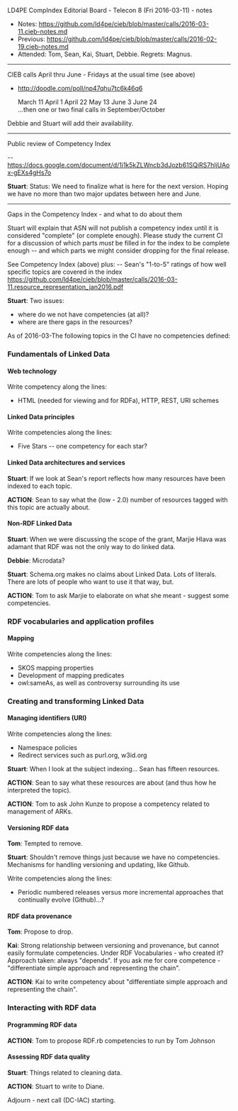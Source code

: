 LD4PE CompIndex Editorial Board - Telecon 8 (Fri 2016-03-11) - notes

* Notes:    https://github.com/ld4pe/cieb/blob/master/calls/2016-03-11.cieb-notes.md
* Previous: https://github.com/ld4pe/cieb/blob/master/calls/2016-02-19.cieb-notes.md
* Attended: Tom, Sean, Kai, Stuart, Debbie. Regrets: Magnus.

----------------------------------------------------------------------
CIEB calls April thru June - Fridays at the usual time (see above)

* http://doodle.com/poll/np47qhu7tc6k46q6

    March 11
    April 1
    April 22 
    May 13 
    June 3 
    June 24    
    ...then one or two final calls in September/October

Debbie and Stuart will add their availability.

----------------------------------------------------------------------
Public review of Competency Index

-- https://docs.google.com/document/d/1i1k5kZLWncb3dJozb61SQiRS7hljUAox-gEXs4gHs7o

__Stuart__: Status: We need to finalize what is here for the next 
version.  Hoping we have no more than two major updates between 
here and June.

----------------------------------------------------------------------
Gaps in the Competency Index - and what to do about them

Stuart will explain that ASN will not publish a competency index until it is 
considered "complete" (or complete enough).  Please study the current CI for 
a discussion of which parts _must_ be filled in for the index to be complete 
enough -- and which parts we might consider dropping for the final release.

See Competency Index (above) plus:
-- Sean's "1-to-5" ratings of how well specific topics are covered in the index
   https://github.com/ld4pe/cieb/blob/master/calls/2016-03-11.resource_representation_jan2016.pdf

__Stuart__: Two issues:
* where do we not have competencies (at all)?
* where are there gaps in the resources?

As of 2016-03-The following topics in the CI have no competencies defined:

### Fundamentals of Linked Data
#### Web technology

Write competency along the lines:
* HTML (needed for viewing and for RDFa), HTTP, REST, URI schemes

#### Linked Data principles

Write competencies along the lines:
* Five Stars -- one competency for each star?

#### Linked Data architectures and services

__Stuart__: If we look at Sean's report reflects how many resources 
have been indexed to each topic.

__ACTION__: Sean to say what the (low - 2.0) number of resources tagged
with this topic are actually about.

#### Non-RDF Linked Data

__Stuart__: When we were discussing the scope of the grant, Marjie Hlava was
adamant that RDF was not the only way to do linked data.

__Debbie__: Microdata?

__Stuart__: Schema.org makes no claims about Linked Data.  Lots of literals.
There are lots of people who want to use it that way, but.

__ACTION__: Tom to ask Marjie to elaborate on what she meant - suggest 
some competencies.

### RDF vocabularies and application profiles
#### Mapping

Write competencies along the lines:
* SKOS mapping properties
* Development of mapping predicates
* owl:sameAs, as well as controversy surrounding its use

### Creating and transforming Linked Data
#### Managing identifiers (URI)

Write competencies along the lines:
* Namespace policies
* Redirect services such as purl.org, w3id.org

__Stuart__: When I look at the subject indexing... Sean has 
fifteen resources.

__ACTION__: Sean to say what these resources are about (and 
thus how he interpreted the topic).

__ACTION__: Tom to ask John Kunze to propose a competency 
related to management of ARKs.

#### Versioning RDF data

__Tom__: Tempted to remove.

__Stuart__: Shouldn't remove things just because we have no competencies.
Mechanisms for handling versioning and updating, like Github.

Write competencies along the lines:
* Periodic numbered releases versus more incremental approaches
  that continually evolve (Github)...?

#### RDF data provenance

__Tom__: Propose to drop.

__Kai__: Strong relationship between versioning and provenance,
but cannot easily formulate competencies.  Under RDF Vocabularies - 
who created it?  Approach taken: always "depends".  If you ask 
me for core competence - "differentiate simple approach and 
representing the chain".

__ACTION__: Kai to write competency about "differentiate simple approach and
representing the chain".

### Interacting with RDF data
#### Programming RDF data

__ACTION__: Tom to propose RDF.rb competencies to run by Tom Johnson

#### Assessing RDF data quality

__Stuart__: Things related to cleaning data.

__ACTION__: Stuart to write to Diane.

Adjourn - next call (DC-IAC) starting.

